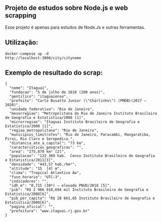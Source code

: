 ## Projeto de estudos sobre Node.js e web scrapping
Esse projeto é apenas para estudos de Node.Js e outras ferramentas.
## Utilização:

    docker-compose up -d
    http://localhost:3000/city/cityname

## Exemplo de resultado do scrap:

    {
	  "nome": "Itaguaí",
      "fundacao": "5 de julho de 1818 (200 anos)",
      "gentilico": "itaguaiense",
      "prefeito": "Carlo Busatto Junior (\"Charlinho\") (PMDB)(2017 – 2020)",
      "unidade_federativa": "Rio de Janeiro",
      "mesorregiao": "Metropolitana do Rio de Janeiro Instituto Brasileiro de Geografia e Estatistica/2008 [1]",
      "microrregiao": "Itaguai Instituto Brasileiro de Geografia e Estatistica/2008 [1]",
      "regiao_metropolitana": "Rio de Janeiro",
      "municipios_limitrofes": "Rio de Janeiro, Paracambi, Mangaratiba, Pirai, Rio Claro e Seropedica.",
      "distancia_ate_a_capital": "73 km",
      "caracteristicas_geograficas": "",
      "area": "275,870 km² [2]",
      "populacao": "122 369 hab.  Censo Instituto Brasileiro de Geografia e Estatistica/2011[3]",
      "densidade": "443,57 hab./km²",
      "altitude": "15  [4] m",
      "clima": "Tropical Atlantico Aw",
      "fuso_horario": "UTC−3",
      "indicadores": "",
      "idh_m": "0,715 (38º) – elevado PNUD/2010 [5]",
      "pib": "R$ 2 966 910,694 mil Instituto Brasileiro de Geografia e Estatistica/2008[6]",
      "pib_per_capita": "R$ 28 661,65 Instituto Brasileiro de Geografia e Estatistica/2008[6]",
      "pagina_oficial": "",
      "prefeitura": "www.itaguai.rj.gov.br"
    }
